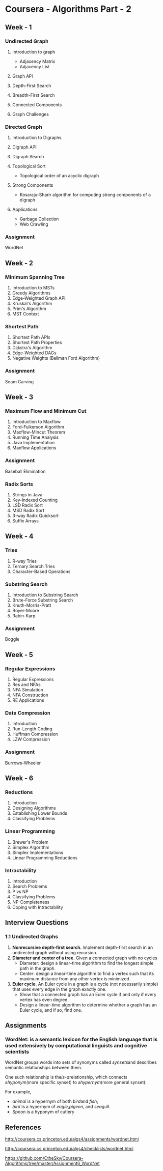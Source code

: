 # Coursera - Algorithms Part - 2

## Week - 1

### Undirected Graph

1. Introduction to graph
   - Adjacency Matrix
   - Adjacency List

2. Graph API
3. Depth-First Search
4. Breadth-First Search
5. Connected Components
6. Graph Challenges

### Directed Graph

1. Introduction to Digraphs
2. Digraph API
3. Digraph Search
4. Topological Sort
   - Topological order of an acyclic digraph

5. Strong Components
   - Kosaraju-Sharir algorithm for computing strong components of a digraph

6. Applications
   - Garbage Collection
   - Web Crawling

### Assignment

WordNet

## Week - 2

### Minimum Spanning Tree

1. Introduction to MSTs
2. Greedy Algorithms
3. Edge-Weighted Graph API
4. Kruskal's Algorithm
5. Prim's Algorithm
6. MST Context

### Shortest Path

1. Shortest Path APIs
2. Shortest Path Properties
3. Dijkstra's Algorithm
4. Edge-Weighted DAGs
5. Negative Weights (Bellman Ford Algorithm)

### Assignment

Seam Carving

## Week - 3

### Maximum Flow and Minimum Cut

1. Introduction to Maxflow
2. Ford-Fulkerson Algorithm
3. Maxflow-Mincut Theorem
4. Running Time Analysis
5. Java Implementation
6. Maxflow Applications

### Assignment

Baseball Elimination

### Radix Sorts

1. Strings in Java
2. Key-Indexed Counting
3. LSD Radix Sort
4. MSD Radix Sort
5. 3-way Radix Quicksort
6. Suffix Arrays

## Week - 4

### Tries

1. R-way Tries
2. Ternary Search Tries
3. Character-Based Operations

### Substring Search

1. Introduction to Substring Search
2. Brute-Force Substring Search
3. Knuth-Morris-Pratt
4. Boyer-Moore
5. Rabin-Karp

### Assignment

Boggle

## Week - 5

### Regular Expressions

1. Regular Expressions
2. Res and NFAs
3. NFA Simulation
4. NFA Construction
5. RE Applications

### Data Compression

1. Introduction
2. Run-Length Coding
3. Huffman Compression
4. LZW Compression

### Assignment

Burrows-Wheeler

## Week - 6

### Reductions

1. Introduction
2. Designing Algorithms
3. Establishing Lower Bounds
4. Classifying Problems

### Linear Programming

1. Brewer's Problem
2. Simplex Algorithm
3. Simplex Implementations
4. Linear Programming Reductions

### Intractability

1. Introduction
2. Search Problems
3. P vs NP
4. Classifying Problems
5. NP-Completeness
6. Coping with Intractability

## Interview Questions

### 1.1 Undirected Graphs

1. **Nonrecursive depth-first search.** Implement depth-first search in an undirected graph without using recursion.
2. **Diameter and center of a tree.** Given a connected graph with no cycles
    - Diameter: design a linear-time algorithm to find the longest simple path in the graph.
    - Center: design a linear-time algorithm to find a vertex such that its maximum distance from any other vertex is minimized.
3. **Euler cycle.** An Euler cycle in a graph is a cycle (not necessarily simple) that uses every edge in the graph exactly one.
    - Show that a connected graph has an Euler cycle if and only if every vertex has even degree.
    - Design a linear-time algorithm to determine whether a graph has an Euler cycle, and if so, find one.

## Assignments

### WordNet: is a semantic lexicon for the English language that is used extensively by computational linguists and cognitive scientists

WordNet groups words into sets of synonyms called *synsets*and describes semantic relationships between them.

One such relationship is the*is-a*relationship, which connects a*hyponym*(more specific synset) to a*hypernym*(more general synset).

For example,

- *animal* is a hypernym of both *bird*and *fish*;
- *bird* is a hypernym of *eagle*,*pigeon*, and *seagull*.
- Spoon is a hyponym of cutlery

## References

<http://coursera.cs.princeton.edu/algs4/assignments/wordnet.html>

<http://coursera.cs.princeton.edu/algs4/checklists/wordnet.html>

<https://github.com/CtheSky/Coursera-Algorithms/tree/master/Assignment6_WordNet>
